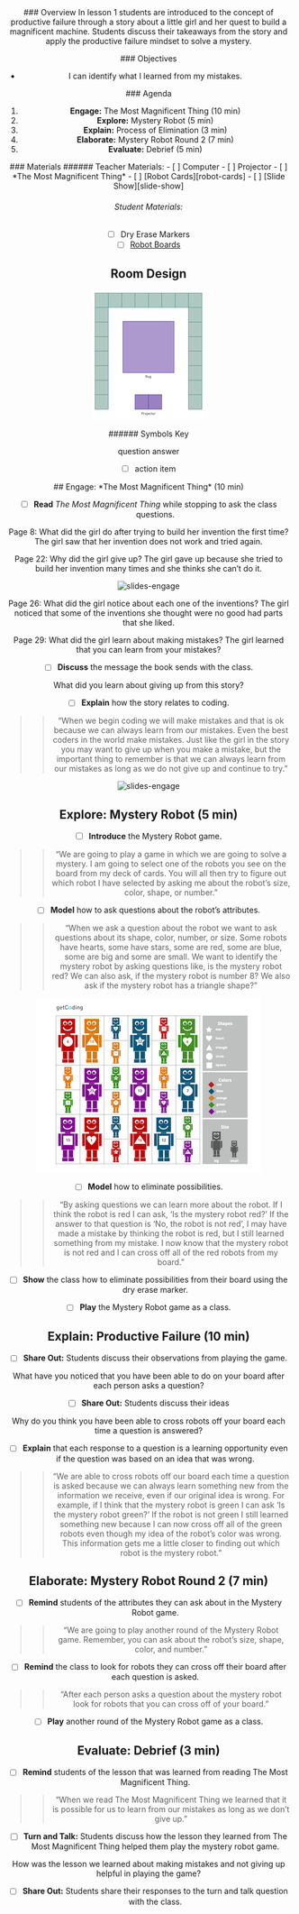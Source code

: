 <header class='header' title='Mystery Robot' subtitle='Lesson 1'/>

<notable>
<iconp src='/icons/activity.png'>### Overview</iconp>
In lesson 1 students are introduced to the concept of productive failure through a story about a little girl and her quest to build a magnificent machine. Students discuss their takeaways from the story and apply the productive failure mindset to solve a mystery.

<iconp src='/icons/objectives.png'>### Objectives</iconp>
- I can identify what I learned from my mistakes.

<iconp src='/icons/agenda.png'>### Agenda</iconp>

1. **Engage:** The Most Magnificent Thing (10 min)
1. **Explore:** Mystery Robot (5 min)
1. **Explain:** Process of Elimination (3 min)
1. **Elaborate:** Mystery Robot Round 2 (7 min)
1. **Evaluate:** Debrief (5 min)

<note>
<iconp src='/icons/materials.png'>### Materials</iconp>
###### Teacher Materials:
- [ ] Computer
- [ ] Projector
- [ ] *The Most Magnificent Thing*
- [ ] [Robot Cards][robot-cards]
- [ ] [Slide Show][slide-show]

###### Student Materials:
- [ ] Dry Erase Markers
- [ ] [Robot Boards][robot-boards]

</note>

<pagebreak/>

## Room Design

![room](./images/layout-rug.png)

<note borderLeft='2px solid green' mt='2em'>
###### Symbols Key

<iconp ml='1.65em' type='question'>question</iconp>
<iconp ml='1.65em' type='answer'>answer</iconp>
- [ ] action item
</note>

<pagebreak/>
## Engage: *The Most Magnificent Thing* (10 min)

- [ ] **Read** *The Most Magnificent Thing* while stopping to ask the class questions.

<iconp type='question'>Page 8: What did the girl do after trying to build her invention the first time?</iconp>
<iconp type='answer'>The girl saw that her invention does not work and tried again.</iconp>

<iconp type='question'>Page 22: Why did the girl give up?</iconp>
<iconp type='answer'>The girl gave up because she tried to build her invention many times and she thinks she can’t do it.</iconp>

<note>![slides-engage](./images/engage-img.png)</note>

<iconp type='question'>Page 26: What did the girl notice about each one of the inventions?</iconp>
<iconp type='answer'>The girl noticed that some of the inventions she thought were no good had parts that she liked.</iconp>

<iconp type='question'>Page 29: What did the girl learn about making mistakes?</iconp>
<iconp type='answer'>The girl learned that you can learn from your mistakes?</iconp>

- [ ] **Discuss** the message the book sends with the class.

<iconp type='question'>What did you learn about giving up from this story?</iconp>

- [ ] **Explain** how the story relates to coding.
>> “When we begin coding we will make mistakes and that is ok because we can always learn from our mistakes. Even the best coders in the world make mistakes. Just like the girl in the story you may want to give up when you make a mistake, but the important thing to remember is that we can always learn from our mistakes as long as we do not give up and continue to try.”

<note>![slides-engage](./images/engage2-img.png)</note>

## Explore: Mystery Robot (5 min)
- [ ] **Introduce** the Mystery Robot game.
>> “We are going to play a game in which we are going to solve a mystery. I am going to select one of the robots you see on the board from my deck of cards. You will all then try to figure out which robot I have selected by asking me about the robot’s size, color, shape, or number.”


- [ ] **Model** how to ask questions about the robot’s attributes.
>> “When we ask a question about the robot we want to ask questions about its shape, color, number, or size. Some robots have hearts, some have stars, some are red, some are blue, some are big and some are small. We want to identify the mystery robot by asking questions like, is the mystery robot red?  We can also ask, if the mystery robot is number 8? We also ask if the mystery robot has a triangle shape?”

![board](./images/robot-board.png)

- [ ] **Model** how to eliminate possibilities.
>> “By asking questions we can learn more about the robot. If I think the robot is red I can ask, ‘Is the mystery robot red?’ If the answer to that question is ‘No, the robot is not red’, I may have made a mistake by thinking the robot is red, but I still learned something from my mistake. I now know that the mystery robot is not red and I can cross off all of the red robots from my board.”

- [ ] **Show** the class how to eliminate possibilities from their board using the dry erase marker.

- [ ] **Play** the Mystery Robot game as a class.


## Explain: Productive Failure (10 min)
- [ ] **Share Out:** Students discuss their observations from playing the game.

<iconp type='question'>What have you noticed that you have been able to do on your board after each person asks a question?</iconp>

- [ ] **Share Out:** Students discuss their ideas

<iconp type='question'>Why do you think you have been able to cross robots off your board each time a question is answered?</iconp>

- [ ] **Explain** that each response to a question is a learning opportunity even if the question was based on an idea that was wrong.
>> “We are able to cross robots off our board each time a question is asked because we can always learn something new from the information we receive, even if our original idea is wrong. For example, if I think that the mystery robot is green I can ask ‘Is the mystery robot green?’ If the robot is not green I still learned something new because I can now cross off all of the green robots even though my idea of the robot’s color was wrong. This information gets me a little closer to finding out which robot is the mystery robot.”

## Elaborate: Mystery Robot Round 2 (7 min)
- [ ] **Remind** students of the attributes they can ask about in the Mystery Robot game.
>> “We are going to play another round of the Mystery Robot game. Remember, you can ask about the robot’s size, shape, color, and number.”

- [ ] **Remind** the class to look for robots they can cross off their board after each question is asked.
>> “After each person asks a question about the mystery robot look for robots that you can cross off of your board.”

- [ ] **Play** another round of the Mystery Robot game as a class.

## Evaluate: Debrief (3 min)
- [ ] **Remind** students of the lesson that was learned from reading The Most Magnificent Thing.
>> “When we read The Most Magnificent Thing we learned that it is possible for us to learn from our mistakes as long as we don’t give up.”

- [ ] **Turn and Talk:** Students discuss how the lesson they learned from The Most Magnificent Thing helped them play the mystery robot game.

<iconp type='question'>How was the lesson we learned about making mistakes and not giving up helpful in playing the game?</iconp>

- [ ] **Share Out:** Students share their responses to the turn and talk question with the class.

</notable>

[slide-show]: https://drive.google.com/open?id=1bIGou3ARKNB78DqcmsXUgywcwctqkx-pHWLKNK5IzpU
[robot-boards]: https://drive.google.com/open?id=0B48_2vIyABioa0Z0WXFfbFllaGc
[robot-cards]: https://drive.google.com/open?id=0B48_2vIyABioRWN5b2ZtM0JWcE0
